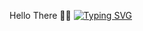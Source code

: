 Hello There 🗿🤨
[![Typing SVG](https://readme-typing-svg.demolab.com/?lines=First+line+of+text;Second+line+of+text)](https://git.io/typing-svg)
